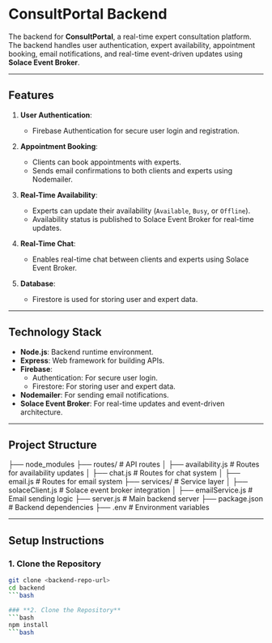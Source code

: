 # **ConsultPortal Backend**

The backend for **ConsultPortal**, a real-time expert consultation platform. The backend handles user authentication, expert availability, appointment booking, email notifications, and real-time event-driven updates using **Solace Event Broker**.

---

## **Features**

1. **User Authentication**:
   - Firebase Authentication for secure user login and registration.

2. **Appointment Booking**:
   - Clients can book appointments with experts.
   - Sends email confirmations to both clients and experts using Nodemailer.

3. **Real-Time Availability**:
   - Experts can update their availability (`Available`, `Busy`, or `Offline`).
   - Availability status is published to Solace Event Broker for real-time updates.

4. **Real-Time Chat**:
   - Enables real-time chat between clients and experts using Solace Event Broker.

5. **Database**:
   - Firestore is used for storing user and expert data.

---

## **Technology Stack**

- **Node.js**: Backend runtime environment.
- **Express**: Web framework for building APIs.
- **Firebase**:
  - Authentication: For secure user login.
  - Firestore: For storing user and expert data.
- **Nodemailer**: For sending email notifications.
- **Solace Event Broker**: For real-time updates and event-driven architecture.

---

## **Project Structure**
├── node_modules
├── routes/                # API routes
│   ├── availability.js    # Routes for availability updates
│   ├── chat.js            # Routes for chat system
│   ├── email.js           # Routes for email system
├── services/              # Service layer
│   ├── solaceClient.js    # Solace event broker integration
│   ├── emailService.js    # Email sending logic
├── server.js              # Main backend server
├── package.json           # Backend dependencies
├── .env                   # Environment variables

---

## **Setup Instructions**

### **1. Clone the Repository**
```bash
git clone <backend-repo-url>
cd backend
```bash

### **2. Clone the Repository**
```bash
npm install
```bash